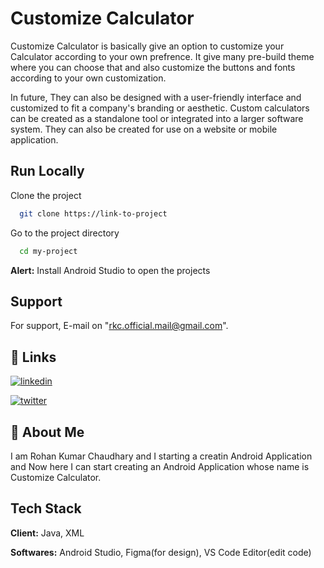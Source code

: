 
# Customize Calculator
 
Customize Calculator is basically give an option to customize your Calculator according to your own prefrence. It give many pre-build theme where you can choose that and also customize the buttons and fonts according to your own customization.

In future,  They can also be designed with a user-friendly interface and customized to fit a company's branding or aesthetic. Custom calculators can be created as a standalone tool or integrated into a larger software system. They can also be created for use on a website or mobile application.


## Run Locally

Clone the project

```bash
  git clone https://link-to-project
```

Go to the project directory

```bash
  cd my-project
```

**Alert:** Install Android Studio to open the projects 




## Support

For support, E-mail on "rkc.official.mail@gmail.com".


## 🔗 Links

[![linkedin](https://img.shields.io/badge/linkedin-0A66C2?style=for-the-badge&logo=linkedin&logoColor=white)](https://www.linkedin.com/in/rohankumarchaudhary67/)

[![twitter](https://img.shields.io/badge/twitter-1DA1F2?style=for-the-badge&logo=twitter&logoColor=white)](https://twitter.com/rohan_kumar67)


## 🚀 About Me

I am Rohan Kumar Chaudhary and I starting a creatin Android Application and Now here I can start creating an Android Application whose name is Customize Calculator.



## Tech Stack

**Client:** Java, XML

**Softwares:** Android Studio, Figma(for design), VS Code Editor(edit code)

